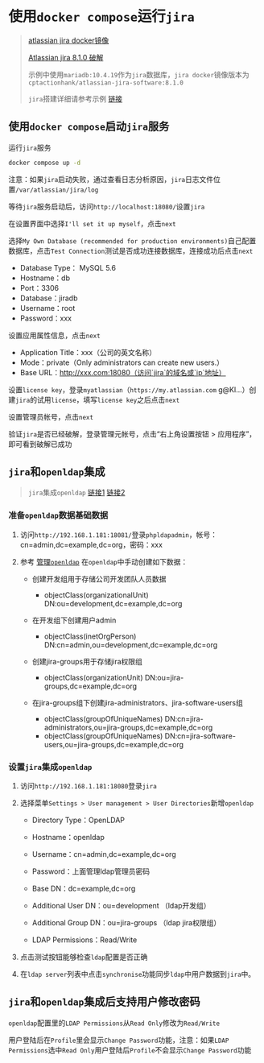 # 使用`docker compose`运行`jira`

>[atlassian jira docker镜像](https://hub.docker.com/r/cptactionhank/atlassian-jira-software)
>
>[Atlassian jira 8.1.0 破解](https://www.cnblogs.com/tchua/p/10862670.html)
>
>示例中使用`mariadb:10.4.19`作为`jira`数据库，`jira docker`镜像版本为`cptactionhank/atlassian-jira-software:8.1.0`
>
>`jira`搭建详细请参考示例 [链接](https://github.com/dexterleslie1/demonstration/tree/master/demo-jira)

## 使用`docker compose`启动`jira`服务

运行`jira`服务

```bash
docker compose up -d
```

注意：如果`jira`启动失败，通过查看日志分析原因，`jira`日志文件位置`/var/atlassian/jira/log`

等待`jira`服务启动后，访问`http://localhost:18080/`设置`jira`

在设置界面中选择`I'll set it up myself`，点击`next`

选择`My Own Database (recommended for production environments)`自己配置数据库，点击`Test Connection`测试是否成功连接数据库，连接成功后点击`next`

- Database Type： MySQL 5.6
- Hostname：db
- Port：3306
- Database：jiradb
- Username：root
- Password：xxx

设置应用属性信息，点击`next`

- Application Title：xxx（公司的英文名称）
- Mode：private（Only administrators can create new users.）
- Base URL：http://xxx.com:18080（访问`jira`的域名或`ip`地址）

设置`license key`，登录`myatlassian`（`https://my.atlassian.com` g@Kl...）创建`jira`的试用`license`，填写`license key`之后点击`next`

设置管理员帐号，点击`next`

验证`jira`是否已经破解，登录管理元帐号，点击“右上角设置按钮 > 应用程序”，即可看到破解已成功

## `jira`和`openldap`集成

>`jira`集成`openldap` [链接1](https://confluence.atlassian.com/adminjiraserver/connecting-to-an-ldap-directory-938847052.html) [链接2](https://blog.csdn.net/qq_40140473/article/details/95624150)

### 准备`openldap`数据基础数据

1. 访问`http://192.168.1.181:18081/`登录`phpldapadmin`，帐号：cn=admin,dc=example,dc=org，密码：xxx

2. 参考 <a href="/openldap/%E7%AE%A1%E7%90%86openldap.html" target="_blank">管理`openldap`</a> 在`openldap`中手动创建如下数据：

   - 创建开发组用于存储公司开发团队人员数据
     - objectClass(organizationalUnit) DN:ou=development,dc=example,dc=org

   - 在开发组下创建用户admin
     - objectClass(inetOrgPerson) DN:cn=admin,ou=development,dc=example,dc=org

   - 创建jira-groups用于存储jira权限组
     - objectClass(organizationUnit) DN:ou=jira-groups,dc=example,dc=org

   - 在jira-groups组下创建jira-administrators、jira-software-users组
     - objectClass(groupOfUniqueNames) DN:cn=jira-administrators,ou=jira-groups,dc=example,dc=org
     - objectClass(groupOfUniqueNames) DN:cn=jira-software-users,ou=jira-groups,dc=example,dc=org

### 设置`jira`集成`openldap`

1. 访问`http://192.168.1.181:18080`登录`jira`

2. 选择菜单`Settings > User management > User Directories`新增`openldap`

   - Directory Type：OpenLDAP
   - Hostname：openldap

   - Username：cn=admin,dc=example,dc=org
   - Password：上面管理ldap管理员密码
   - Base DN：dc=example,dc=org
   - Additional User DN：ou=development （ldap开发组）
   - Additional Group DN：ou=jira-groups （ldap jira权限组）
   - LDAP Permissions：Read/Write

3. 点击测试按钮能够检查`ldap`配置是否正确
4. 在`ldap server`列表中点击`synchronise`功能同步`ldap`中用户数据到`jira`中。

## `jira`和`openldap`集成后支持用户修改密码

`openldap`配置里的`LDAP Permissions`从`Read Only`修改为`Read/Write`

用户登陆后在`Profile`里会显示`Change Password`功能，注意：如果`LDAP Permissions`选中`Read Only`用户登陆后`Profile`不会显示`Change Password`功能

